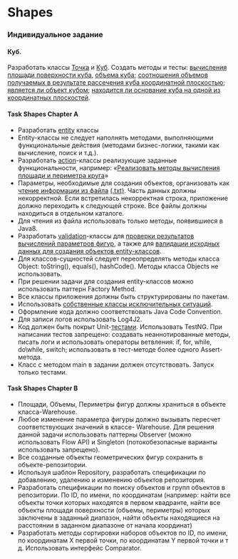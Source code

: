 # Shapes

### Индивидуальное задание
#### Куб.
Разработать классы [Точка](https://github.com/darya1500/epam_training/blob/master/src/main/java/by/epam/learn/daryatarasevich/shapes/cube/entity/Point) и [Куб](https://github.com/darya1500/epam_training/blob/master/src/main/java/by/epam/learn/daryatarasevich/shapes/cube/entity/Cube). Создать методы и тесты: [вычисления площади поверхности куба](https://github.com/darya1500/epam_training/blob/master/src/main/java/by/epam/learn/daryatarasevich/shapes/cube/action/CubeAction),
[объема куба](https://github.com/darya1500/epam_training/blob/master/src/main/java/by/epam/learn/daryatarasevich/shapes/cube/action/CubeAction); [соотношения объемов получаемых в результате рассечения куба координатной плоскостью](https://github.com/darya1500/epam_training/blob/master/src/main/java/by/epam/learn/daryatarasevich/shapes/cube/action/CubeAction);
[является ли объект кубом](https://github.com/darya1500/epam_training/blob/master/src/main/java/by/epam/learn/daryatarasevich/shapes/cube/action/CubeAction); [находится ли основание куба на одной из координатных плоскостей](https://github.com/darya1500/epam_training/blob/master/src/main/java/by/epam/learn/daryatarasevich/shapes/cube/action/CubeAction).

#### Task Shapes Chapter A
+ Разработать
[entity](https://github.com/darya1500/epam_training/tree/master/src/main/java/by/epam/learn/daryatarasevich/shapes/cube/entity) классы
+ Entity-классы не следует наполнять методами, выполняющими функциональные действия (методами бизнес-логики, 
такими как вычисление, поиск и т.д.).
+ Разработать [action](https://github.com/darya1500/epam_training/tree/master/src/main/java/by/epam/learn/daryatarasevich/shapes/cube/action)-классы реализующие заданные функциональности, например: «[Реализовать методы вычисления 
площади и периметра круга](https://github.com/darya1500/epam_training/blob/master/src/main/java/by/epam/learn/daryatarasevich/shapes/cube/action/CubeAction)»
+ Параметры, необходимые для создания объектов, организовать как [чтение информации из файла](https://github.com/darya1500/epam_training/blob/master/src/main/java/by/epam/learn/daryatarasevich/shapes/cube/reader/DataReader) [(.txt)](https://github.com/darya1500/epam_training/blob/master/testdata/datafortest.txt). Часть 
данных должны некорректной. Если встретилась некорректная строка, приложение должно переходить к следующей 
строке. Все файлы должны находиться в отдельном каталоге.
+ Для чтения из файла использовать только методы, появившиеся в Java8.
+ Разработать [validation](https://github.com/darya1500/epam_training/tree/master/src/main/java/by/epam/learn/daryatarasevich/shapes/cube/validation)-классы для [проверки результатов вычислений параметров фигур](https://github.com/darya1500/epam_training/blob/master/src/main/java/by/epam/learn/daryatarasevich/shapes/cube/validation/Validator), а также для [валидации 
исходных данных для создания объектов entity-классов](https://github.com/darya1500/epam_training/blob/master/src/main/java/by/epam/learn/daryatarasevich/shapes/cube/validation/DataReaderOutputValidator).
+ Для классов-сущностей следует переопределять методы класса Object: toString(), equals(), hashCode(). Методы класса
Objects не использовать.
+ При решении задачи для создания entity-классов можно использовать паттерн Factory Method.
+ Все классы приложения должны быть структурированы по пакетам.
+ Использовать [собственные классы исключительных ситуаций](https://github.com/darya1500/epam_training/tree/master/src/main/java/by/epam/learn/daryatarasevich/shapes/cube/exception).
+ Оформление кода должно соответствовать Java Code Convention.
+ Для записи логов использовать Log4J2.
+ Код должен быть покрыт Unit-[тестами](https://github.com/darya1500/epam_training/tree/master/src/test/java/by/epam/learn/daryatarasevich/shapes/cube). Использовать TestNG. При написании тестов запрещено: создавать неаннотированные
методы, писать логи и использовать операторы ветвления: if, for, while, do\while, switch; использовать в тест-методе более одного Assert-метода.
+ Класс с методом main в задании должен отсутствовать. Запуск только тестами.

#### Task Shapes Chapter B
+ Площади, Объемы, Периметры фигур должны храниться в объекте класса-Warehouse.
+ Любое изменение параметра фигуры должно вызывать пересчет соответствующих значений в классе- Warehouse.
Для решения данной задачи использовать паттерны Observer (можно использовать Flow API) и Singleton 
(потокобезопасные варианты использовать запрещено).
+ Все созданные объекты геометрических фигур сохранить в объекте-репозитории.
+ Используя шаблон Repository, разработать спецификации по добавлению, удалению и изменению объектов репозитория.
+ Разработать спецификации по поиску объектов и групп объектов в репозитории. По ID, по имени, по координатам
(например: найти все объекты точки которых находятся в первом квадранте, найти все объекты площади поверхности 
(объемы, периметры) которых заключены в заданный диапазон, найти объекты находящиеся на расстоянии в заданном диапазоне от 
начала координат)
+ Разработать методы сортировки наборов объектов по ID, по имени, по координатам Х первой точки, по координатам Y первой
точки и т д. Использовать интерфейс Comparator.
